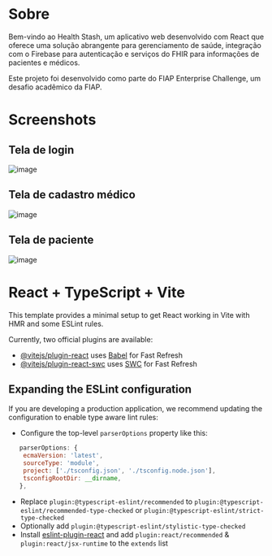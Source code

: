 # Sobre

Bem-vindo ao Health Stash, um aplicativo web desenvolvido com React que oferece uma solução abrangente para gerenciamento de saúde, integração com o Firebase para autenticação e serviços do FHIR para informações de pacientes e médicos.

Este projeto foi desenvolvido como parte do FIAP Enterprise Challenge, um desafio acadêmico da FIAP.

# Screenshots

## Tela de login

![image](https://github.com/laerciodev/health-stash-web/assets/8559900/f81d8ab2-6afe-4cc2-b1ad-9c9ae6a89f3a)

## Tela de cadastro médico

![image](https://github.com/laerciodev/health-stash-web/assets/8559900/67be6054-e97e-437b-b7c0-bdda0a5711be)

## Tela de paciente

![image](https://github.com/laerciodev/health-stash-web/assets/8559900/5fc3bde9-40fb-48a5-af06-a4518ae6869e)


# React + TypeScript + Vite

This template provides a minimal setup to get React working in Vite with HMR and some ESLint rules.

Currently, two official plugins are available:

- [@vitejs/plugin-react](https://github.com/vitejs/vite-plugin-react/blob/main/packages/plugin-react/README.md) uses [Babel](https://babeljs.io/) for Fast Refresh
- [@vitejs/plugin-react-swc](https://github.com/vitejs/vite-plugin-react-swc) uses [SWC](https://swc.rs/) for Fast Refresh

## Expanding the ESLint configuration

If you are developing a production application, we recommend updating the configuration to enable type aware lint rules:

- Configure the top-level `parserOptions` property like this:

```js
   parserOptions: {
    ecmaVersion: 'latest',
    sourceType: 'module',
    project: ['./tsconfig.json', './tsconfig.node.json'],
    tsconfigRootDir: __dirname,
   },
```

- Replace `plugin:@typescript-eslint/recommended` to `plugin:@typescript-eslint/recommended-type-checked` or `plugin:@typescript-eslint/strict-type-checked`
- Optionally add `plugin:@typescript-eslint/stylistic-type-checked`
- Install [eslint-plugin-react](https://github.com/jsx-eslint/eslint-plugin-react) and add `plugin:react/recommended` & `plugin:react/jsx-runtime` to the `extends` list
